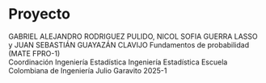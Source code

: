 # Proyecto
GABRIEL ALEJANDRO RODRIGUEZ PULIDO, NICOL SOFIA GUERRA LASSO y JUAN SEBASTIÁN GUAYAZÁN CLAVIJO
Fundamentos de probabilidad (MATE FPRO-1)  
Coordinación Ingeniería Estadística
Ingeniería Estadística
Escuela Colombiana de Ingeniería Julio Garavito
2025-1
